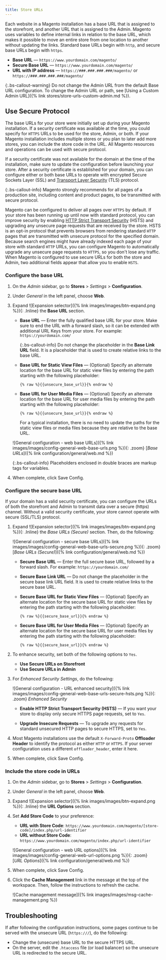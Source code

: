 ```yaml
---
title: Store URLs
---
```


Each website in a Magento installation has a base URL that is assigned to the storefront, and another URL that is assigned to the Admin. Magento uses variables to define internal links in relation to the base URL, which makes it possible to move an entire store from one location to another without updating the links. Standard base URLs begin with `http`, and secure base URLs begin with `https`.

- **Base URL** — `https://www.yourdomain.com/magento/`
- **Secure Base URL** — `https://www.yourdomain.com/magento/`
- **URL with IP address** — `https://###.###.###.###/magento/` or `https://###.###.###.###/magento/`

{:.bs-callout-warning}
Do not change the Admin URL from the default Base URL configuration. To change the Admin URL or path, see [Using a Custom Admin URL]({% link stores/store-urls-custom-admin.md %}).

## Use Secure Protocol

The base URLs for your store were initially set up during your Magento installation. If a security certificate was available at the time, you could specify for `HTTPS` URLs to be used for the store, Admin, or both. If your Magento installation includes multiple stores or you plan to later add more stores, you can include the store code in the URL. All Magento resources and operations can be used with secure protocol.

If a security certificate was not available for the domain at the time of the installation, make sure to update the configuration before launching your store. After a security certificate is established for your domain, you can configure either or both base URLs to operate with encrypted Secure Sockets Layer (SSL) and [Transport Layer Security][1] (TLS) protocol.

{:.bs-callout-info}
Magento strongly recommends for all pages of a production site, including content and product pages, to be transmitted with secure protocol.

Magento can be configured to deliver all pages over `HTTPS` by default. If your store has been running up until now with standard protocol, you can improve security by enabling [HTTP Strict Transport Security][2] (HSTS) and upgrading any unsecure page requests that are received by the store. HSTS is an opt-in protocol that prevents browsers from rendering standard `HTTP` pages that are transmitted with unsecure protocol for the specified domain. Because search engines might have already indexed each page of your store with standard `HTTP` URLs, you can configure Magento to automatically upgrade any unsecure page requests to `HTTPS`, so you don't lose any traffic. When Magento is configured to use secure URLs for both the store and Admin, two additional fields appear that allow you to enable `HSTS`.

### Configure the base URL

1. On the _Admin_ sidebar, go to **Stores** > _Settings_ > **Configuration**.

1. Under _General_ in the left panel, choose **Web**.

1. Expand ![Expansion selector]({% link images/images/btn-expand.png %}){: .Inline} the **Base URL** section.

   - **Base URL** — Enter the fully qualified base URL for your store. Make sure to end the URL with a forward slash, so it can be extended with additional URL Keys from your store. For example: `https://yourdomain.com/`

       {:.bs-callout-info}
       Do not change the placeholder in the **Base Link URL** field. It is a placeholder that is used to create relative links to the base URL.

   - **Base URL for Static View Files** — (Optional) Specify an alternate location for the base URL for static view files by entering the path starting with the following placeholder:

        `{% raw %}{{unsecure_base_url}}{% endraw %}`

   - **Base URL for User Media Files** — (Optional) Specify an alternate location for the base URL for user media files by entering the path starting with the following placeholder:

        `{% raw %}{{unsecure_base_url}}{% endraw %}`

       For a typical installation, there is no need to update the paths for the static view files or media files because they are relative to the base URL.

    ![General configuration - web base URLs]({% link images/images/config-general-web-base-urls.png %}){: .zoom}
    [_Base URLs_]({% link configuration/general/web.md %})

    {:.bs-callout-info}
    Placeholders enclosed in double braces are markup tags for variables.

1. When complete, click <span class="btn">Save Config</span>.

### Configure the secure base URL

If your domain has a valid security certificate, you can configure the URLs of both the storefront and Admin to transmit data over a secure (https) channel. Without a valid security certificate, your store cannot operate with secure (SSL/TLS) protocol.

1. Expand ![Expansion selector]({% link images/images/btn-expand.png %}){: .Inline} the _Base URLs (Secure)_ section. Then, do the following:

    ![General configuration - secure base URLs]({% link images/images/config-general-web-base-urls-secure.png %}){: .zoom}
    [_Base URLs (Secure)_]({% link configuration/general/web.md %})

   - **Secure Base URL** — Enter the full secure base URL, followed by a forward slash. For example: `https://yourdomain.com/`

   - **Secure Base Link URL** — Do not change the placeholder in the secure base link URL field. It is used to create relative links to the secure base URL.

   - **Secure Base URL for Static View Files** — (Optional) Specify an alternate location for the secure base URL for static view files by entering the path starting with the following placeholder:

        `{% raw %}{{secure_base_url}}{% endraw %}`

   - **Secure Base URL for User Media Files** — (Optional) Specify an alternate location for the secure base URL for user media files by entering the path starting with the following placeholder:

        `{% raw %}{{secure_base_url}}{% endraw %}`

1. To enhance security, set both of the following options to `Yes`.

   - **Use Secure URLs on Storefront**
   - **Use Secure URLs in Admin**

1. For _Enhanced Security Settings_, do the following:

    ![General configuration - URL enhanced security]({% link images/images/config-general-web-base-urls-secure-hsts.png %}){: .zoom}
    _Enhanced Security_

   - **Enable HTTP Strict Transport Security (HSTS)** — If you want your store to display only secure HTTPS page requests, set to `Yes`.

   - **Upgrade Insecure Requests** — To upgrade any requests for standard unsecured HTTP pages to secure HTTPS, set to `Yes`.

1. Most Magento installations use the default `X-Forward-Proto` **Offloader Header** to identify the protocol as either `HTTP` or `HTTPS`. If your server configuration uses a different `offloader_header`, enter it here.

1. When complete, click <span class="btn">Save Config</span>.

### Include the store code in URLs

1. On the _Admin_ sidebar, go to **Stores** > _Settings_ > **Configuration**.

1. Under _General_ in the left panel, choose **Web**.

1. Expand ![Expansion selector]({% link images/images/btn-expand.png %}){: .Inline} the **URL Options** section.

1. Set **Add Store Code** to your preference:

   - **URL with Store Code**: `https://www.yourdomain.com/magento/[store-code]/index.php/url-identifier`
   - **URL without Store Code**: `https://www.yourdomain.com/magento/index.php/url-identifier`

    ![General configuration - web URL options]({% link images/images/config-general-web-url-options.png %}){: .zoom}
    [_URL Options_]({% link configuration/general/web.md %})

1. When complete, click <span class="btn">Save Config</span>.

1. Click the **Cache Management** link in the message at the top of the workspace. Then, follow the instructions to refresh the cache.

    ![Cache management message]({% link images/images/msg-cache-management.png %})

## Troubleshooting

If after following the configuration instructions, some pages continue to be served with the unsecure URL (`https:///`), do the following:

- Change the (unsecure) base URL to the secure HTTPS URL.
- On the server, edit the `.htaccess` file (or load balancer) so the unsecure URL is redirected to the secure URL.

[1]: https://en.wikipedia.org/wiki/Transport_Layer_Security
[2]: https://en.wikipedia.org/wiki/HTTP_Strict_Transport_Security
